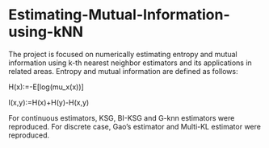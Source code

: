 # Estimating-Mutual-Information-using-kNN
The project is focused on numerically estimating entropy and mutual information using k-th nearest neighbor estimators and its applications in related areas. Entropy and mutual information are defined as follows:

H(x):=-E[log(mu_x(x))]

I(x,y):=H(x)+H(y)-H(x,y)

For continuous estimators, KSG, BI-KSG and G-knn estimators were reproduced. For discrete case, Gao’s estimator and Multi-KL estimator were reproduced. 
